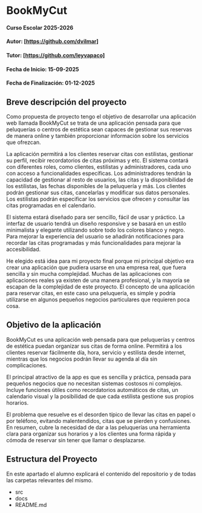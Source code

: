 # BookMyCut

#### Curso Escolar 2025-2026
#### Autor: [https://github.com/dvilmar]
#### Tutor: [https://github.com/leyvapaco]
#### Fecha de Inicio: 15-09-2025
#### Fecha de Finalización: 01-12-2025

## Breve descripción del proyecto

Como propuesta de proyecto tengo el objetivo de desarrollar una aplicación web llamada BookMyCut se trata de una aplicación pensada para que peluquerías o centros de estética sean capaces de gestionar sus reservas de manera online y también proporcionar información sobre los servicios que ofrezcan.

La aplicación permitirá a los clientes reservar citas con estilistas, gestionar su perfil, recibir recordatorios de citas próximas y etc. El sistema contará con diferentes roles, como clientes, estilistas y administradores, cada uno con acceso a funcionalidades específicas. Los administradores tendrán la capacidad de gestionar al resto de usuarios, las citas y la disponibilidad de los estilistas, las fechas disponibles de la peluquería y más. Los clientes podrán gestionar sus citas, cancelarlas y modificar sus datos personales. Los estilistas podrán especificar  los servicios que ofrecen y consultar las citas programadas en el calendario.

El sistema estará diseñado para ser sencillo, fácil de usar y práctico. La interfaz de usuario tendrá un diseño responsive y se basará en un estilo minimalista y elegante utilizando sobre todo los colores blanco y negro. Para mejorar la experiencia del usuario se añadirán notificaciones para recordar las citas programadas y más funcionalidades para mejorar la accesibilidad.

He elegido está idea para mi proyecto final porque mi principal objetivo era crear una aplicación que pudiera usarse en una empresa real, que fuera sencilla y sin mucha complejidad. Muchas de las aplicaciones con aplicaciones reales ya existen de una manera profesional, y la mayoría se escapan de la complejidad de este proyecto. El concepto de una aplicación para reservar citas, en este caso una peluquería, es simple y podría utilizarse en algunos pequeños negocios particulares que requieren poca cosa. 

## Objetivo de la aplicación

BookMyCut es una aplicación web pensada para que peluquerías y centros de estética puedan organizar sus citas de forma online. Permitirá a los clientes reservar fácilmente día, hora, servicio y estilista desde internet, mientras que los negocios podrán llevar su agenda al día sin complicaciones.

El principal atractivo de la app es que es sencilla y práctica, pensada para pequeños negocios que no necesitan sistemas costosos ni complejos. Incluye funciones útiles como recordatorios automáticos de citas, un calendario visual y la posibilidad de que cada estilista gestione sus propios horarios.

El problema que resuelve es el desorden típico de llevar las citas en papel o por teléfono, evitando malentendidos, citas que se pierden y confusiones. En resumen, cubre la necesidad de dar a las peluquerías una herramienta clara para organizar sus horarios y a los clientes una forma rápida y cómoda de reservar sin tener que llamar o desplazarse.

## Estructura del Proyecto

En este apartado el alumno explicará el contenido del repositorio y de todas las carpetas relevantes del mismo. 

- src
- docs
- README.md
